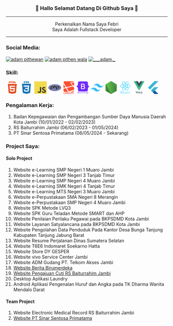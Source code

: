 <div align="center"><h3>👋 Hallo Selamat Datang Di Github Saya 👋</h3></div>
<hr />
<div align="center">
  Perkenalkan Nama Saya Febri<br />Saya Adalah Fullstack Developer
</div>
<hr />
<h3 align="left">Social Media:</h3>
<p align="left">
    <a href="https://www.linkedin.com/in/febri-febri-a3861730b/" target="blank"
    ><img
        align="center"
        src="https://raw.githubusercontent.com/rahuldkjain/github-profile-readme-generator/master/src/images/icons/Social/linked-in-alt.svg"
        alt="adam pithewan"
        height="30"
        width="40"
    /></a>
    <a href="https://www.facebook.com/febri.febri.39982631" target="blank"
    ><img
        align="center"
        src="https://raw.githubusercontent.com/rahuldkjain/github-profile-readme-generator/master/src/images/icons/Social/facebook.svg"
        alt="adam pithen wala"
        height="30"
        width="40"
    /></a>
    <a href="https://www.instagram.com/febri0_/" target="blank"
    ><img
        align="center"
        src="https://raw.githubusercontent.com/rahuldkjain/github-profile-readme-generator/master/src/images/icons/Social/instagram.svg"
        alt="_._.adam._"
        height="30"
        width="40"
    /></a>
</p>

<h3 align="left">Skill:</h3>
<p align="left">
    <img
    src="https://raw.githubusercontent.com/devicons/devicon/1119b9f84c0290e0f0b38982099a2bd027a48bf1/icons/html5/html5-plain-wordmark.svg"
    width="40"
    height="40"
    />
    <img
    src="https://raw.githubusercontent.com/devicons/devicon/1119b9f84c0290e0f0b38982099a2bd027a48bf1/icons/css3/css3-plain-wordmark.svg"
    width="40"
    height="40"
    />
    <img
    src="https://raw.githubusercontent.com/devicons/devicon/1119b9f84c0290e0f0b38982099a2bd027a48bf1/icons/javascript/javascript-original.svg"
    width="40"
    height="40"
    />
    <img
    src="https://raw.githubusercontent.com/devicons/devicon/1119b9f84c0290e0f0b38982099a2bd027a48bf1/icons/php/php-original.svg"
    width="40"
    height="40"
    />
    <img
    src="https://raw.githubusercontent.com/devicons/devicon/1119b9f84c0290e0f0b38982099a2bd027a48bf1/icons/laravel/laravel-plain-wordmark.svg"
    width="40"
    height="40"
    />
    <img
    src="https://raw.githubusercontent.com/devicons/devicon/1119b9f84c0290e0f0b38982099a2bd027a48bf1/icons/bootstrap/bootstrap-plain-wordmark.svg"
    width="40"
    height="40"
    />
    <img
    src="https://raw.githubusercontent.com/devicons/devicon/1119b9f84c0290e0f0b38982099a2bd027a48bf1/icons/tailwindcss/tailwindcss-plain.svg"
    width="40"
    height="40"
    />
    <img
    src="https://raw.githubusercontent.com/devicons/devicon/1119b9f84c0290e0f0b38982099a2bd027a48bf1/icons/nodejs/nodejs-original.svg"
    width="40"
    height="40"
    />
    <img
    src="https://raw.githubusercontent.com/devicons/devicon/1119b9f84c0290e0f0b38982099a2bd027a48bf1/icons/react/react-original-wordmark.svg"
    width="40"
    height="40"
    />
    <img
    src="https://raw.githubusercontent.com/devicons/devicon/1119b9f84c0290e0f0b38982099a2bd027a48bf1/icons/vuejs/vuejs-original-wordmark.svg"
    width="40"
    height="40"
    />
    <img
    src="https://raw.githubusercontent.com/devicons/devicon/1119b9f84c0290e0f0b38982099a2bd027a48bf1/icons/flutter/flutter-original.svg"
    width="40"
    height="40"
    />
    
</p>

<h3>Pengalaman Kerja:</h3>
<div>
    <ol>
    <li>Badan Kepegawaian dan Pengambangan Sumber Daya Manusia Daerah Kota Jambi (10/01/2022 - 02/02/2023)</li>
    <li>RS Baiturrahim Jambi (06/02/2023 - 01/05/2024)</li>
    <li>PT Sinar Sentosa Primatama (06/05/2024 - Sekarang)</li>
    </ol>
</div>

<h3>Project Saya:</h3>
<div><h4>Solo Project</h4></div>
<div>
    <ol>
    <li>Website e-Learning SMP Negeri 1 Muaro Jambi</li>
    <li>Website e-Learning SMP Negeri 3 Tanjab Timur</li>
    <li>Website e-Learning SMP Negeri 4 Muaro Jambi</li>
    <li>Website e-Learning SMK Negeri 4 Tanjab Timur</li>
    <li>Website e-Learning MTS Negeri 3 Muaro Jambi</li>
    <li>Website e-Perpustakaan SMA Negeri 8 Merangin</li>
    <li>Website e-Perpustakaan SMP Negeri 4 Muaro Jambi</li>
    <li>Website SPK Metode LVQ3</li>
    <li>Website SPK Guru Teladan Metode SMART dan AHP</li>
    <li>Website Penilaian Perilaku Pegawai pada BKPSDMD Kota Jambi</li>
    <li>Website Layanan Satyalancana pada BKPSDMD Kota Jambi</li>
    <li>Website Pengolahan Data Penduduk Pada Kantor Desa Bunga Tanjung Kabupaten Tanjung Jabung Barat</li>
    <li>Website Resume Perjalanan Dinas Sumatera Selatan</li>
    <li>Website T6E6 Indomaret Soekarno Hatta </li>
    <li>Website Store DY GESPER </li>
    <li>Website vivo Service Center Jambi </li>
      <li a href="https://riki.padepokan-it.com/">Website ADM Gudang PT. Telkom Akses Jambi</a></li>
    <li><a href="https://birumerdeka.com/">Website Berita Birumerdeka</a></li>
    <li><a href="https://ant.rs-baiturrahim.com/rsbr/pengajuan_cuti/">Website Pengajuan Cuti RS Baiturrahim Jambi</a></li>
    <li>Desktop Aplikasi Laundry</li>
    <li>Android Aplikasi Pengenalan Huruf dan Angka pada TK Dharma Wanita Mendalo Darat</li>
    </ol>
</div>
<div><h4>Team Project</h4></div>
<ol>
    <li>Website Electronic Medical Record RS Baiturrahim Jambi</li>
    <li><a href="https://sinarsentosaprimatama.com/">Website PT Sinar Sentosa Primatama</a></li>
</ol>
</div>
